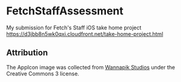 # FetchStaffAssessment
My submission for Fetch's Staff iOS take home project https://d3jbb8n5wk0qxi.cloudfront.net/take-home-project.html 

## Attribution

The AppIcon image was collected from [Wannapik Studios](https://www.wannapik.com/vectors/34341?search%5Bcategory_id%5D=2050&search%5Blicense_id%5D=2&search%5Bportrait%5D=1) under the Creative Commons 3 license. 
